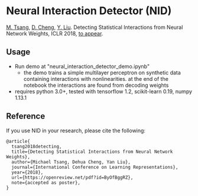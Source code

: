# Neural Interaction Detector (NID)
[M. Tsang](http://www-scf.usc.edu/~tsangm/), [D. Cheng](http://www-scf.usc.edu/~dehuache/), [Y. Liu](http://www-bcf.usc.edu/~liu32/). Detecting Statistical Interactions from Neural Network Weights, ICLR 2018,
 [to appear](https://openreview.net/pdf?id=ByOfBggRZ).


## Usage


- Run demo at "neural\_interaction\_detector\_demo.ipynb"
	* the demo trains a simple multilayer perceptron on synthetic data containing interactions with nonlinearities. at the end of the notebook the interactions are found from decoding weights 
- requires python 3.0+, tested with tensorflow 1.2, scikit-learn 0.19, numpy 1.13.1


## Reference
If you use NID in your research, please cite the following:

```
@article{
  tsang2018detecting,
  title={Detecting Statistical Interactions from Neural Network Weights},
  author={Michael Tsang, Dehua Cheng, Yan Liu},
  journal={International Conference on Learning Representations},
  year={2018},
  url={https://openreview.net/pdf?id=ByOfBggRZ},
  note={accepted as poster},
}
```

